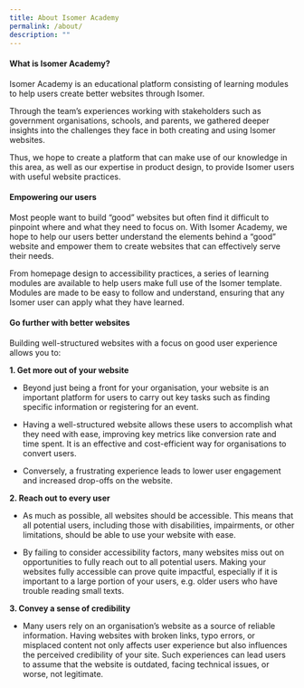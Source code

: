 ```yaml
---
title: About Isomer Academy
permalink: /about/
description: ""
---
```

#### **What is Isomer Academy?** ####
Isomer Academy is an educational platform consisting of learning modules to help users create better websites through Isomer. 

Through the team’s experiences working with stakeholders such as government organisations, schools, and parents, we gathered deeper insights into the challenges they face in both creating and using Isomer websites. 

Thus, we hope to create a platform that can make use of our knowledge in this area, as well as our expertise in product design, to provide Isomer users with useful website practices.

  

#### **Empowering our users** ####

Most people want to build “good” websites but often find it difficult to pinpoint where and what they need to focus on. With Isomer Academy, we hope to help our users better understand the elements behind a “good” website and empower them to create websites that can effectively serve their needs.

From homepage design to accessibility practices, a series of learning modules are available to help users make full use of the Isomer template. Modules are made to be easy to follow and understand, ensuring that any Isomer user can apply what they have learned.

  

#### **Go further with better websites** ####

Building well-structured websites with a focus on good user experience allows you to:



**1. Get more out of your website**

- Beyond just being a front for your organisation, your website is an important platform for users to carry out key tasks such as finding specific information or registering for an event. 

- Having a well-structured website allows these users to accomplish what they need with ease, improving key metrics like conversion rate and time spent. It is an effective and cost-efficient way for organisations to convert users.

- Conversely, a frustrating experience leads to lower user engagement and increased drop-offs on the website.

  

**2.  Reach out to every user**
    
- As much as possible, all websites should be accessible. This means that all potential users, including those with disabilities, impairments, or other limitations, should be able to use your website with ease.

- By failing to consider accessibility factors, many websites miss out on opportunities to fully reach out to all potential users. Making your websites fully accessible can prove quite impactful, especially if it is important to a large portion of your users, e.g. older users who have trouble reading small texts.

  

**3.  Convey a sense of credibility**
    
- Many users rely on an organisation’s website as a source of reliable information. Having websites with broken links, typo errors, or misplaced content not only affects user experience but also influences the perceived credibility of your site. Such experiences can lead users to assume that the website is outdated, facing technical issues, or worse, not legitimate.